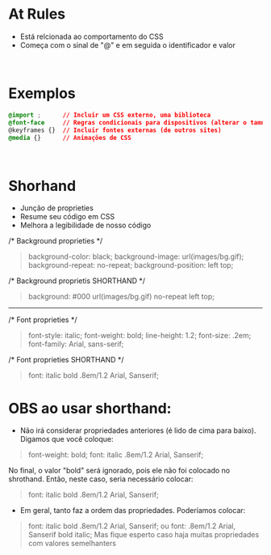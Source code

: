 # At Rules 
* Está relcionada ao comportamento do CSS 
* Começa com o sinal de "@" e em seguida o identificador e valor

</br>

# Exemplos
```css
@import ;      // Incluir um CSS externo, uma biblioteca
@font-face     // Regras condicionais para dispositivos (alterar o tamnho do conteúdos de acordo com o aparelho) 
@keyframes {}  // Incluir fontes externas (de outros sites)
@media {}      // Animações de CSS
```
</br>

# Shorhand 
* Junção de proprieties
* Resume seu código em CSS 
* Melhora a legibilidade de nosso código 

/* Background proprieties */ 
>background-color: black; 
>background-image: url(images/bg.gif); 
>background-repeat: no-repeat;
>background-position: left top; 

/* Background proprietis SHORTHAND */ 
>background: #000 url(images/bg.gif) no-repeat left top; 

_____________________________________________________________________________________________________
/* Font proprieties */ 
>font-style: italic; 
>font-weight: bold; 
>line-height: 1.2;
>font-size: .2em;
>font-family: Arial, sans-serif;

/* Font proprieties SHORTHAND */ 
>font: italic bold .8em/1.2 Arial, Sanserif;



# OBS ao usar shorthand: 
* Não irá considerar propriedades anteriores (é lido de cima para baixo). Digamos que você coloque: 
>font-weight: bold; 
>font: italic .8em/1.2 Arial, Sanserif;

No final, o valor "bold" será ignorado, pois ele não foi colocado no shrothand.
Então, neste caso, seria necessário colocar:
>font: italic bold .8em/1.2 Arial, Sanserif;


* Em geral, tanto faz a ordem das propriedades. Poderíamos colocar: 
>font: italic bold .8em/1.2 Arial, Sanserif;
                  ou 
>font: .8em/1.2 Arial, Sanserif bold italic;
Mas fique esperto caso haja muitas propriedades com valores semelhanters 
